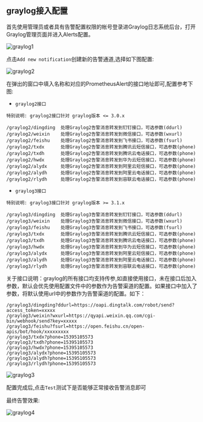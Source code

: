  ## graylog接入配置
 
首先使用管理员或者具有告警配置权限的帐号登录进Graylog日志系统后台，打开Graylog管理页面并进入Alerts配置。

![graylog1](https://gitee.com/feiyu563/PrometheusAlert/raw/master/doc/graylog1.png)

点击```Add new notification```创建新的告警通道,选择如下图配置:

![graylog2](https://gitee.com/feiyu563/PrometheusAlert/raw/master/doc/graylog2.png)

在弹出的窗口中填入名称和对应的PrometheusAlert的接口地址即可,配置参考下图:

- `graylog2接口`

```
特别说明: graylog2接口针对 graylog版本 <= 3.0.x

/graylog2/dingding  处理Graylog2告警消息转发到钉钉接口，可选参数(ddurl)
/graylog2/weixin    处理Graylog2告警消息转发到微信接口，可选参数(wxurl)
/graylog2/feishu    处理Graylog2告警消息转发到飞书接口，可选参数(fsurl)
/graylog2/txdx      处理Graylog2告警消息转发到腾讯云短信接口，可选参数(phone)
/graylog2/txdh      处理Graylog2告警消息转发到腾讯云电话接口，可选参数(phone)
/graylog2/hwdx      处理Graylog2告警消息转发到华为云短信接口，可选参数(phone)
/graylog2/alydx     处理Graylog2告警消息转发到阿里云短信接口，可选参数(phone)
/graylog2/alydh     处理Graylog2告警消息转发到阿里云电话接口，可选参数(phone)
/graylog2/rlydh     处理Graylog2告警消息转发到容联云电话接口，可选参数(phone)
```

- `graylog3接口`

```
特别说明: graylog3接口针对 graylog版本 >= 3.1.x

/graylog3/dingding  处理Graylog3告警消息转发到钉钉接口，可选参数(ddurl)
/graylog3/weixin    处理Graylog3告警消息转发到微信接口，可选参数(wxurl)
/graylog3/feishu    处理Graylog3告警消息转发到飞书接口，可选参数(fsurl)
/graylog3/txdx      处理Graylog3告警消息转发到腾讯云短信接口，可选参数(phone)
/graylog3/txdh      处理Graylog3告警消息转发到腾讯云电话接口，可选参数(phone)
/graylog3/hwdx      处理Graylog3告警消息转发到华为云短信接口，可选参数(phone)
/graylog3/alydx     处理Graylog3告警消息转发到阿里云短信接口，可选参数(phone)
/graylog3/alydh     处理Graylog3告警消息转发到阿里云电话接口，可选参数(phone)
/graylog3/rlydh     处理Graylog3告警消息转发到容联云电话接口，可选参数(phone)
```

关于接口说明：graylog的所有接口均支持传参,如直接使用接口，未在接口后加入参数，默认会优先使用配置文件中的参数作为告警渠道的配置。如果接口中加入了参数，将默认使用url中的参数作为告警渠道的配置。如下：

```
/graylog3/dingding?ddurl=https://oapi.dingtalk.com/robot/send?access_token=xxxxx
/graylog3/weixin?wxurl=https://qyapi.weixin.qq.com/cgi-bin/webhook/send?key=xxxxx
/graylog3/feishu?fsurl=https://open.feishu.cn/open-apis/bot/hook/xxxxxxxxx
/graylog3/txdx?phone=15395105573
/graylog3/txdh?phone=15395105573
/graylog3/hwdx?phone=15395105573
/graylog3/alydx?phone=15395105573
/graylog3/alydh?phone=15395105573
/graylog3/rlydh?phone=15395105573
```

![graylog3](https://gitee.com/feiyu563/PrometheusAlert/raw/master/doc/graylog3.png)

配置完成后,点击```Test```测试下是否能够正常接收告警消息即可

最终告警效果:

![graylog4](https://gitee.com/feiyu563/PrometheusAlert/raw/master/doc/graylog4.png)
